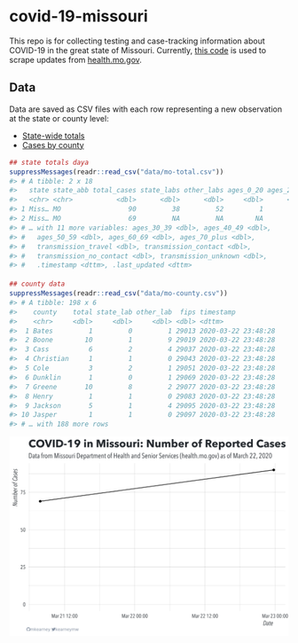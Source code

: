 
<!-- README.md is generated from README.Rmd. Please edit that file -->

# covid-19-missouri

<!-- badges: start -->

<!-- badges: end -->

This repo is for collecting testing and case-tracking information about
COVID-19 in the great state of Missouri. Currently, [this
code](R/scrape.R) is used to scrape updates from
[health.mo.gov](https://health.mo.gov).

## Data

Data are saved as CSV files with each row representing a new observation
at the state or county level:

  - [State-wide totals](data/mo-total.csv)
  - [Cases by county](data/mo-county.csv)

<!-- end list -->

``` r
## state totals daya
suppressMessages(readr::read_csv("data/mo-total.csv"))
#> # A tibble: 2 x 18
#>   state state_abb total_cases state_labs other_labs ages_0_20 ages_20_29
#>   <chr> <chr>           <dbl>      <dbl>      <dbl>     <dbl>      <dbl>
#> 1 Miss… MO                 90         38         52         1         24
#> 2 Miss… MO                 69         NA         NA        NA         NA
#> # … with 11 more variables: ages_30_39 <dbl>, ages_40_49 <dbl>,
#> #   ages_50_59 <dbl>, ages_60_69 <dbl>, ages_70_plus <dbl>,
#> #   transmission_travel <dbl>, transmission_contact <dbl>,
#> #   transmission_no_contact <dbl>, transmission_unknown <dbl>,
#> #   .timestamp <dttm>, .last_updated <dttm>

## county data
suppressMessages(readr::read_csv("data/mo-county.csv"))
#> # A tibble: 198 x 6
#>    county    total state_lab other_lab  fips timestamp          
#>    <chr>     <dbl>     <dbl>     <dbl> <dbl> <dttm>             
#>  1 Bates         1         0         1 29013 2020-03-22 23:48:28
#>  2 Boone        10         1         9 29019 2020-03-22 23:48:28
#>  3 Cass          6         2         4 29037 2020-03-22 23:48:28
#>  4 Christian     1         1         0 29043 2020-03-22 23:48:28
#>  5 Cole          3         2         1 29051 2020-03-22 23:48:28
#>  6 Dunklin       1         0         1 29069 2020-03-22 23:48:28
#>  7 Greene       10         8         2 29077 2020-03-22 23:48:28
#>  8 Henry         1         1         0 29083 2020-03-22 23:48:28
#>  9 Jackson       5         1         4 29095 2020-03-22 23:48:28
#> 10 Jasper        1         1         0 29097 2020-03-22 23:48:28
#> # … with 188 more rows
```

![](img/timeseries.png)
